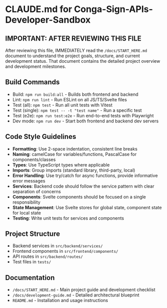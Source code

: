 # CLAUDE.md for Conga-Sign-APIs-Developer-Sandbox

## IMPORTANT: AFTER REVIEWING THIS FILE
After reviewing this file, IMMEDIATELY read the `/docs/START_HERE.md` document to understand the project goals, structure, and current development status. That document contains the detailed project overview and development milestones.

## Build Commands
- Build: `npm run build:all` - Builds both frontend and backend
- Lint: `npm run lint` - Run ESLint on all JS/TS/Svelte files
- Test (all): `npm test` - Run all unit tests with Vitest
- Test (single): `npm test -- -t "test name"` - Run a specific test
- Test (e2e): `npm run test:e2e` - Run end-to-end tests with Playwright
- Dev mode: `npm run dev` - Start both frontend and backend dev servers

## Code Style Guidelines
- **Formatting**: Use 2-space indentation, consistent line breaks
- **Naming**: camelCase for variables/functions, PascalCase for components/classes
- **Types**: Use TypeScript types where applicable
- **Imports**: Group imports (standard library, third-party, local)
- **Error Handling**: Use try/catch for async functions, provide informative error messages
- **Services**: Backend code should follow the service pattern with clear separation of concerns
- **Components**: Svelte components should be focused on a single responsibility
- **State Management**: Use Svelte stores for global state, component state for local state
- **Testing**: Write unit tests for services and components

## Project Structure
- Backend services in `src/backend/services/`
- Frontend components in `src/frontend/components/`
- API routes in `src/backend/routes/`
- Test files in `tests/`

## Documentation
- `/docs/START_HERE.md` - Main project guide and development checklist
- `/docs/development-guide.md` - Detailed architectural blueprint
- `README.md` - Installation and usage instructions